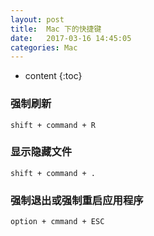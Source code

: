 ```yaml
---
layout: post
title:  Mac 下的快捷键
date:   2017-03-16 14:45:05
categories: Mac
---
```


* content
{:toc}

### 强制刷新

	shift + command + R

### 显示隐藏文件

	shift + command + .
	
### 强制退出或强制重启应用程序

	option + cmmand + ESC
	
	

